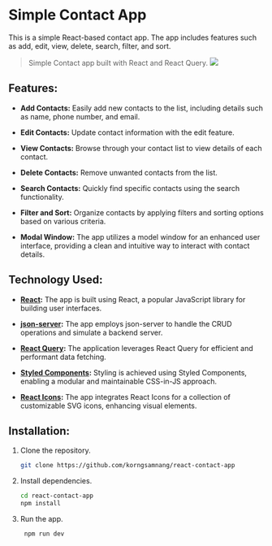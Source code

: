 # Simple Contact App

This is a simple React-based contact app. The app includes features such as add, edit, view, delete, search, filter, and
sort.
> Simple Contact app built with React and React Query.
![](https://github.com/korngsamnang/react-contact-app/assets/99709883/1d730199-4785-4140-87a1-021fb5e1b2fc)

## Features:

- **Add Contacts:** Easily add new contacts to the list, including details such as name, phone number, and email.

- **Edit Contacts:** Update contact information with the edit feature.

- **View Contacts:** Browse through your contact list to view details of each contact.

- **Delete Contacts:** Remove unwanted contacts from the list.

- **Search Contacts:** Quickly find specific contacts using the search functionality.

- **Filter and Sort:** Organize contacts by applying filters and sorting options based on various criteria.

- **Modal Window:** The app utilizes a model window for an enhanced user interface, providing a clean and intuitive way
  to interact with contact details.

## Technology Used:

- **[React]:** The app is built using React, a popular JavaScript library for building user interfaces.

- **[json-server]:** The app employs json-server to handle the CRUD operations and simulate a backend server.

- **[React Query]:** The application leverages React Query for efficient and performant data fetching.

- **[Styled Components]:** Styling is achieved using Styled Components, enabling a modular and maintainable CSS-in-JS
  approach.

- **[React Icons]:** The app integrates React Icons for a collection of customizable SVG icons, enhancing visual
  elements.

## Installation:

1. Clone the repository.
   ```bash
   git clone https://github.com/korngsamnang/react-contact-app
    ```

2. Install dependencies.
   ```bash
   cd react-contact-app
   npm install
   ```
3. Run the app.
   ```bash
    npm run dev
    ```

[React]: <https://react.dev/>

[json-server]: <https://www.npmjs.com/package/json-server/>

[React Query]: <https://tanstack.com/query/latest/>

[Styled Components]: <https://styled-components.com//>

[React Icons]: <https://react-icons.github.io/react-icons//>

